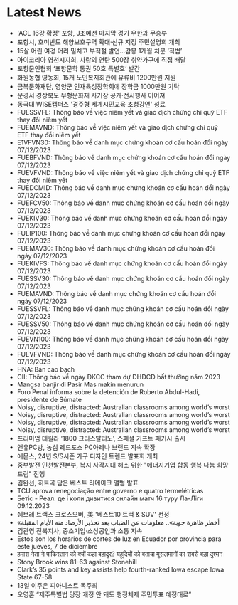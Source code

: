 # Latest News
-  'ACL 16강 확정' 포항, J조예선 마지막 경기 우한과 무승부
-  포항시, 호미반도 해양보호구역 확대·신규 지정 주민설명회 개최
-  15살 어린 여경 머리 밀치고 부적절 발언…감봉 1개월 처분 ‘적법’
-  아이코리아 영천시지회, 사랑의 연탄 500장 취약가구에 직접 배달
-  포항문인협회 ‘포항문학 통권 50호 특별호’ 발간
-  화원농협 영농회, 15개 노인복지회관에 유류비 1200만원 지원
-  금복문화재단, 영양군 인재육성장학회에 장학금 1000만원 기탁
-  문경서 경상북도 무형문화재 사기장 공개·전시행사 이어져
-  동국대 WISE캠퍼스 '경주형 세계시민교육 초청강연' 성료
-  FUESSVFL: Thông báo về việc niêm yết và giao dịch chứng chỉ quỹ ETF thay đổi niêm yết
-  FUEMAVND: Thông báo về việc niêm yết và giao dịch chứng chỉ quỹ ETF thay đổi niêm yết
-  E1VFVN30: Thông báo về danh mục chứng khoán cơ cấu hoán đổi ngày 07/12/2023
-  FUEBFVND: Thông báo về danh mục chứng khoán cơ cấu hoán đổi ngày 07/12/2023
-  FUEVFVND: Thông báo về việc niêm yết và giao dịch chứng chỉ quỹ ETF thay đổi niêm yết
-  FUEDCMID: Thông báo về danh mục chứng khoán cơ cấu hoán đổi ngày 07/12/2023
-  FUEFCV50: Thông báo về danh mục chứng khoán cơ cấu hoán đổi ngày 07/12/2023
-  FUEKIV30: Thông báo về danh mục chứng khoán cơ cấu hoán đổi ngày 07/12/2023
-  FUEIP100: Thông báo về danh mục chứng khoán cơ cấu hoán đổi ngày 07/12/2023
-  FUEMAV30: Thông báo về danh mục chứng khoán cơ cấu hoán đổi ngày 07/12/2023
-  FUEKIVFS: Thông báo về danh mục chứng khoán cơ cấu hoán đổi ngày 07/12/2023
-  FUESSV30: Thông báo về danh mục chứng khoán cơ cấu hoán đổi ngày 07/12/2023
-  FUEMAVND: Thông báo về danh mục chứng khoán cơ cấu hoán đổi ngày 07/12/2023
-  FUESSVFL: Thông báo về danh mục chứng khoán cơ cấu hoán đổi ngày 07/12/2023
-  FUESSV50: Thông báo về danh mục chứng khoán cơ cấu hoán đổi ngày 07/12/2023
-  FUEVN100: Thông báo về danh mục chứng khoán cơ cấu hoán đổi ngày 07/12/2023
-  FUEVFVND: Thông báo về danh mục chứng khoán cơ cấu hoán đổi ngày 07/12/2023
-  HNA: Bản cáo bạch
-  CII: Thông báo về ngày ĐKCC tham dự ĐHĐCĐ bất thường năm 2023
-  Mangsa banjir di Pasir Mas makin menurun
-  Foro Penal informa sobre la detención de Roberto Abdul-Hadi, presidente de Súmate
-  Noisy, disruptive, distracted: Australian classrooms among world’s worst
-  Noisy, disruptive, distracted: Australian classrooms among world’s worst
-  Noisy, disruptive, distracted: Australian classrooms among world’s worst
-  Noisy, disruptive, distracted: Australian classrooms among world’s worst
-  프리미엄 데킬라 ‘1800 크리스탈리노’, 스페셜 기프트 패키시 출시
-  앤유PC방, 농심 레드포스 PC아레나 브랜드 지속 확장
-  에몬스, 24년 S/S시즌 가구 디자인 트렌드 발표회 개최
-  중부발전 인천발전본부, 복지 사각지대 해소 위한 "에너지기업 합동 행복 나눔 희망 드림" 진행
-  김완선, 히트곡 담은 베스트 리메이크 앨범 발표
-  TCU aprova renegociação entre governo e quatro termelétricas
-  Бетіс - Реал: де і коли дивитися онлайн матч 16 туру Ла-Ліги 09.12.2023
-  쉐보레 트랙스 크로스오버, 美 '베스트10 트럭 & SUV' 선정
-  «أخطر ظاهرة جوية».. معلومات عن الضباب بعد تحذير الأرصاد منه الأيام المقبلة
-  김관영 전북지사, 중소기업·소상공인과 소통 지속
-  Estos son los horarios de cortes de luz en Ecuador por provincia para este jueves, 7 de diciembre
-  हमास नेता ने पाकिस्तान को क्यों कहा बहादुर? यहूदियों को बताया मुसलमानों का सबसे बड़ा दुश्मन
-  Stony Brook wins 81-63 against Stonehill
-  Clark’s 35 points and key assists help fourth-ranked Iowa escape Iowa State 67-58
-  13일 이주은 피아니스트 독주회
-  오영훈 “제주특별법 당장 개정 안 돼도 행정체제 주민투표 예정대로”
